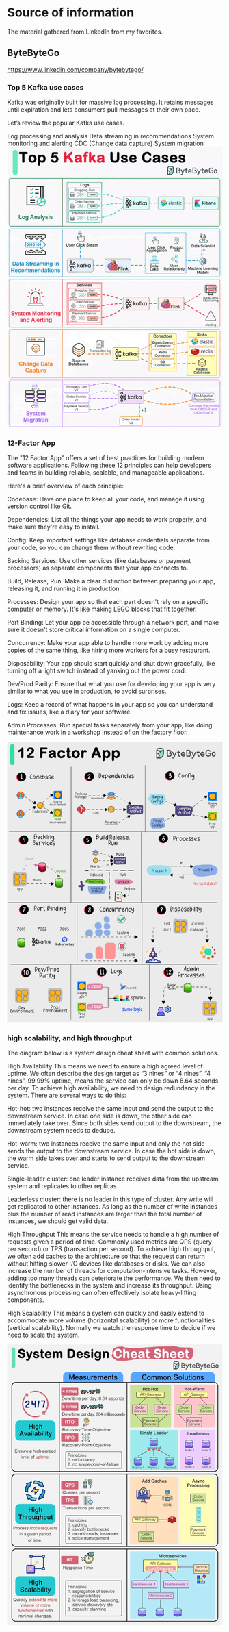 # Source of information
The material gathered from LinkedIn from my favorites.

## ByteByteGo
https://www.linkedin.com/company/bytebytego/

### Top 5 Kafka use cases

Kafka was originally built for massive log processing. It retains messages until expiration and lets consumers pull messages at their own pace.

Let’s review the popular Kafka use cases.

Log processing and analysis
Data streaming in recommendations
System monitoring and alerting
CDC (Change data capture)
System migration
![](https://github.com/crackodeal/Learning/blob/main/ByteByteGo/images/1717774390456.gif )

### 12-Factor App

The "12 Factor App" offers a set of best practices for building modern software applications. Following these 12 principles can help developers and teams in building reliable, scalable, and manageable applications.

Here's a brief overview of each principle:

Codebase: Have one place to keep all your code, and manage it using version control like Git.

Dependencies: List all the things your app needs to work properly, and make sure they're easy to install.

Config: Keep important settings like database credentials separate from your code, so you can change them without rewriting code.

Backing Services: Use other services (like databases or payment processors) as separate components that your app connects to.

Build, Release, Run: Make a clear distinction between preparing your app, releasing it, and running it in production.

Processes: Design your app so that each part doesn't rely on a specific computer or memory. It's like making LEGO blocks that fit together.

Port Binding: Let your app be accessible through a network port, and make sure it doesn't store critical information on a single computer.

Concurrency: Make your app able to handle more work by adding more copies of the same thing, like hiring more workers for a busy restaurant.

Disposability: Your app should start quickly and shut down gracefully, like turning off a light switch instead of yanking out the power cord.

Dev/Prod Parity: Ensure that what you use for developing your app is very similar to what you use in production, to avoid surprises.

Logs: Keep a record of what happens in your app so you can understand and fix issues, like a diary for your software.

Admin Processes: Run special tasks separately from your app, like doing maintenance work in a workshop instead of on the factory floor.

![](https://github.com/crackodeal/Learning/blob/main/ByteByteGo/images/1717816789033.gif)

### high scalability, and high throughput

The diagram below is a system design cheat sheet with common solutions.

High Availability This means we need to ensure a high agreed level of uptime. We often describe the design target as “3 nines” or “4 nines”. “4 nines”, 99.99% uptime, means the service can only be down 8.64 seconds per day.
To achieve high availability, we need to design redundancy in the system. There are several ways to do this:

Hot-hot: two instances receive the same input and send the output to the downstream service. In case one side is down, the other side can immediately take over. Since both sides send output to the downstream, the downstream system needs to dedupe.

Hot-warm: two instances receive the same input and only the hot side sends the output to the downstream service. In case the hot side is down, the warm side takes over and starts to send output to the downstream service.

Single-leader cluster: one leader instance receives data from the upstream system and replicates to other replicas.

Leaderless cluster: there is no leader in this type of cluster. Any write will get replicated to other instances. As long as the number of write instances plus the number of read instances are larger than the total number of instances, we should get valid data.

High Throughput This means the service needs to handle a high number of requests given a period of time. Commonly used metrics are QPS (query per second) or TPS (transaction per second).
To achieve high throughput, we often add caches to the architecture so that the request can return without hitting slower I/O devices like databases or disks. We can also increase the number of threads for computation-intensive tasks. However, adding too many threads can deteriorate the performance. We then need to identify the bottlenecks in the system and increase its throughput. Using asynchronous processing can often effectively isolate heavy-lifting components.

High Scalability This means a system can quickly and easily extend to accommodate more volume (horizontal scalability) or more functionalities (vertical scalability). Normally we watch the response time to decide if we need to scale the system.

![](https://github.com/crackodeal/Learning/blob/main/ByteByteGo/images/1717648765296.gif )
